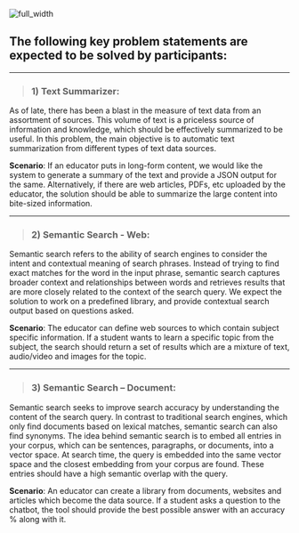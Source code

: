 ![full_width](https://user-images.githubusercontent.com/51878265/156591618-0e95c2dc-862b-4769-a0c0-298be83a1d16.png)

## The following key problem statements are expected to be solved by participants:
---
> ### 1) Text Summarizer:

As of late, there has been a blast in the measure of text data from an assortment of sources. This volume of text is a priceless source of information and knowledge, which should be effectively summarized to be useful. In this problem, the main objective is to automatic text summarization from different types of text data sources.

**Scenario**: If an educator puts in long-form content, we would like the system to generate a summary of the text and provide a JSON output for the same. Alternatively, if there are web articles, PDFs, etc uploaded by the educator, the solution should be able to summarize the large content into bite-sized information.

---

> ### 2) Semantic Search - Web:

Semantic search refers to the ability of search engines to consider the intent and contextual meaning of search phrases. Instead of trying to find exact matches for the word in the input phrase, semantic search captures broader context and relationships between words and retrieves results that are more closely related to the context of the search query.  We expect the solution to work on a predefined library, and provide contextual search output based on questions asked.

**Scenario**: The educator can define web sources to which contain subject specific information. If a student wants to learn a specific topic from the subject, the search should return a set of results which are a mixture of text, audio/video and images for the topic. 

---

> ### 3) Semantic Search – Document: 

Semantic search seeks to improve search accuracy by understanding the content of the search query. In contrast to traditional search engines, which only find documents based on lexical matches, semantic search can also find synonyms. The idea behind semantic search is to embed all entries in your corpus, which can be sentences, paragraphs, or documents, into a vector space. At search time, the query is embedded into the same vector space and the closest embedding from your corpus are found. These entries should have a high semantic overlap with the query. 

**Scenario**: An educator can create a library from documents, websites and articles which become the data source.  If a student asks a question to the chatbot, the tool should provide the best possible answer with an accuracy % along with it.  
